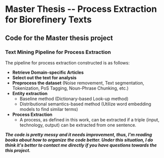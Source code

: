 # Master Thesis -- Process Extraction for Biorefinery Texts

## Code for the Master thesis project 
### Text Mining Pipeline for Process Extraction
The pipeline for process extraction constructed is as follows: 
- **Retrieve Domain-specific Articles** 
- **Select out the text for analysis**
- **Preprocess the dataset** (Noise removement, Text segmentation, Tokenization, PoS Tagging, Noun-Phrase Chunking, etc.)
- **Entity extraction**
  - Baseline method (Dictionary-based Look-up method)
  - Distributional semantics-based method (Utilize word embedding models to find similar terms)
- **Process Extraction**
  - A process, as defined in this work, can be extracted if a triple (input, technology, output) can be extracted from one sentence. 


***The code is pretty messy and it needs improvement, thus, I'm reading books about how to organize the code better. Under this situation, I do think it's better to contact me directly if you have questions towards the this project.***


